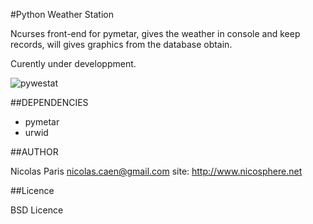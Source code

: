 #Python Weather Station

Ncurses front-end for pymetar, gives the weather in console and keep
records, will gives graphics from the database obtain.

Curently under developpment.

![pywestat][id]

##DEPENDENCIES

- pymetar
- urwid

##AUTHOR

Nicolas Paris <nicolas.caen@gmail.com>
site: http://www.nicosphere.net

##Licence

BSD Licence

[id]: http://pix.toile-libre.org/upload/original/1323883244.png
